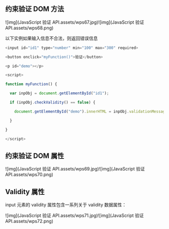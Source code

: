 ## 约束验证 DOM 方法

![img](JavaScript 验证 API.assets/wps67.jpg)![img](JavaScript 验证 API.assets/wps68.png) 

以下实例如果输入信息不合法，则返回错误信息

```js
<input id="id1" type="number" min="100" max="300" required>

<button onclick="myFunction()">验证</button>

<p id="demo"></p>

<script>

function myFunction() {

  var inpObj = document.getElementById("id1");

  if (inpObj.checkValidity() == false) {

​    document.getElementById("demo").innerHTML = inpObj.validationMessage;

  }

}

</script>
```

## 约束验证 DOM 属性

![img](JavaScript 验证 API.assets/wps69.jpg)![img](JavaScript 验证 API.assets/wps70.png) 

## Validity 属性

input 元素的 validity 属性包含一系列关于 validity 数据属性：

![img](JavaScript 验证 API.assets/wps71.jpg)![img](JavaScript 验证 API.assets/wps72.png)

